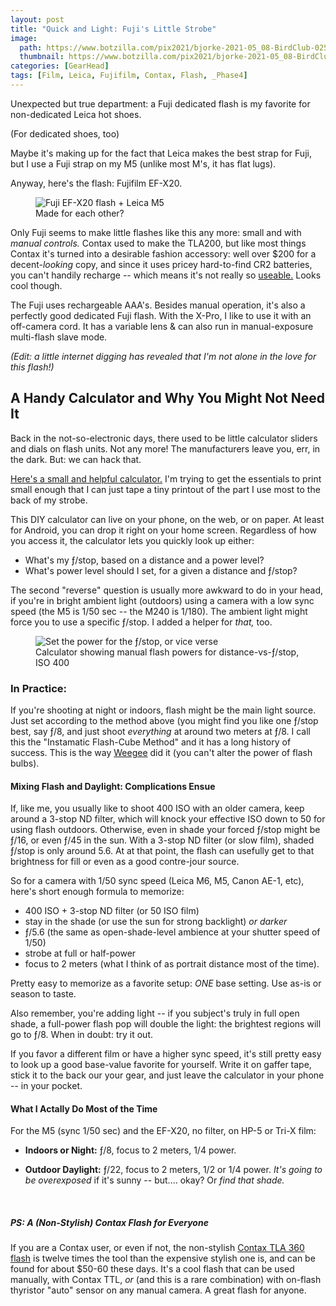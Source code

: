 ```yaml
---
layout: post
title: "Quick and Light: Fuji's Little Strobe"
image:
  path: https://www.botzilla.com/pix2021/bjorke-2021-05_08-BirdClub-025.jpg
  thumbnail: https://www.botzilla.com/pix2021/bjorke-2021-05_08-BirdClub-025.jpg
categories: [GearHead]
tags: [Film, Leica, Fujifilm, Contax, Flash, _Phase4]
---
```


<!-- Visitor above the bird feeders. -->

Unexpected but true department: a Fuji dedicated flash is my favorite for non-dedicated Leica hot shoes.

(For dedicated shoes, too)

<!--more-->

Maybe it's making up for the fact that Leica makes the best strap for Fuji, but I use a Fuji strap on my M5 (unlike most M's, it has flat lugs).

Anyway, here's the flash: Fujifilm EF-X20.

<figure class="align-center">
<img alt="Fuji EF-X20 flash + Leica M5" src="https://www.botzilla.com/pix2021/rps20210513_151901_806.jpg">
<figcaption>Made for each other?</figcaption>
</figure>

Only Fuji seems to make little flashes like this any more: small and with _manual controls._ Contax used to make the TLA200, but like most things Contax it's turned into a desirable fashion accessory: well over $200 for a decent-<i>looking</i> copy, and since it uses pricey hard-to-find CR2 batteries, you can't handily recharge -- which means it's not really so <a href="#TLA">useable.</a> Looks cool though.

The Fuji uses rechargeable AAA's. Besides manual operation, it's also a perfectly good dedicated Fuji flash. With the X-Pro, I like to use it with an off-camera cord. It has a variable lens & can also run in manual-exposure multi-flash slave mode.

_(Edit: a little internet digging has revealed that I'm not alone in the love for this flash!)_

## A Handy Calculator and Why You Might Not Need It

Back in the not-so-electronic days, there used to be little calculator sliders and dials on flash units. Not any more! The manufacturers leave you, err, in the dark. But: we can hack that.

<a href="https://docs.google.com/spreadsheets/d/1sxqd_ZHqzXUJZuiFlLL7VVdgwp3hViXtNEsi47nRxM8/edit?usp=sharing">Here's a small and helpful calculator.</a> I'm trying to get the essentials to print small enough that I can just tape a tiny printout of the part I use most to the back of my strobe.

This DIY calculator can live on your phone, on the web, or on paper. At least for Android, you can drop it right on your home screen. Regardless of how you access it, the calculator lets you quickly look up either:

* What's my ƒ/stop, based on a distance and a power level?
* What's power level should I set, for a given a distance and ƒ/stop?

The second "reverse" question is usually more awkward to do in your head, if you're in bright ambient light (outdoors) using a camera with a low sync speed (the M5 is 1/50 sec -- the M240 is 1/180). The ambient light might force you to use a specific ƒ/stop. I added a helper for _that,_ too.

<figure class="align-center">
<img alt="Set the power for the ƒ/stop, or vice verse" src="https://www.botzilla.com/pix2023/ef-X20-Powersheet.png">
<figcaption>Calculator showing manual flash powers for distance-vs-ƒ/stop, ISO 400</figcaption>
</figure>

### In Practice:

If you're shooting at night or indoors, flash might be the main light source. Just set according to the method above (you might find you like one ƒ/stop best, say ƒ/8, and just shoot _everything_ at around two meters at ƒ/8. I call this the "Instamatic Flash-Cube Method" and it has a long history of success. This is the way <a href="https://www.icp.org/browse/archive/constituents/weegee?all/all/all/all/0">Weegee</a> did it (you can't alter the power of flash bulbs).

#### Mixing Flash and Daylight: Complications Ensue

If, like me, you usually like to shoot 400 ISO with an older camera, keep around a 3-stop ND filter, which will knock your effective ISO down to 50 for using flash outdoors. Otherwise, even in shade your forced ƒ/stop might be ƒ/16, or even ƒ/45 in the sun. With a 3-stop ND filter (or slow film), shaded ƒ/stop is only around 5.6. At at that point, the flash can usefully get to that brightness for fill or even as a good contre-jour source.

So for a camera with 1/50 sync speed (Leica M6, M5, Canon AE-1, etc), here's short enough formula to memorize:

* 400 ISO + 3-stop ND filter (or 50 ISO film)
* stay in the shade (or use the sun for strong backlight) _or darker_
* ƒ/5.6 (the same as open-shade-level ambience at your shutter speed of 1/50)
* strobe at full or half-power
* focus to 2 meters (what I think of as portrait distance most of the time).

Pretty easy to memorize as a favorite setup: _ONE_ base setting. Use as-is or season to taste.

Also remember, you're adding light -- if you subject's truly in full open shade, a full-power flash pop will double the light: the brightest regions will go to ƒ/8. When in doubt: try it out.

If you favor a different film or have a higher sync speed, it's still pretty easy to look up a good base-value favorite for yourself. Write it on gaffer tape, stick it to the back our your gear, and just leave the calculator in your phone -- in your pocket.

#### What I Actally Do Most of the Time

For the M5 (sync 1/50 sec) and the EF-X20, no filter, on HP-5 or Tri-X film:

* **Indoors or Night:** ƒ/8, focus to 2 meters, 1/4 power.

* **Outdoor Daylight:** ƒ/22, focus to 2 meters, 1/2 or 1/4 power. _It's going to be overexposed_ if it's sunny -- but.... okay? Or _find that shade._

&nbsp;

<h5><a name="TLA"></a>PS: A (Non-Stylish) Contax Flash for Everyone</h5>

If you are a Contax user, or even if not, the non-stylish <a href="https://www.mir.com.my/rb/photography/hardwares/classics/contax/shared/flash/index1.htm">Contax TLA 360 flash</a> is twelve times the tool than the expensive stylish one is, and can be found for about $50-60 these days. It's a cool flash that can be used manually, with Contax TTL, _or_ (and this is a rare combination) with on-flash thyristor "auto" sensor on any manual camera. A great flash for anyone.
